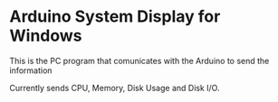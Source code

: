 # Arduino System Display for Windows

This is the PC program that comunicates with the Arduino to send the information

Currently sends CPU, Memory, Disk Usage and Disk I/O.